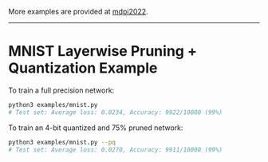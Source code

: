 
More examples are provided at [mdpi2022](https://github.com/mlzxy/mdpi2022).

---
# MNIST Layerwise Pruning + Quantization Example

To train a full precision network:

```bash
python3 examples/mnist.py
# Test set: Average loss: 0.0234, Accuracy: 9922/10000 (99%)
```

To train an 4-bit quantized and 75% pruned network:

```bash
python3 examples/mnist.py --pq
# Test set: Average loss: 0.0270, Accuracy: 9911/10000 (99%)
```
